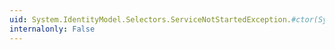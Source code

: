 ```yaml
---
uid: System.IdentityModel.Selectors.ServiceNotStartedException.#ctor(System.String,System.Exception)
internalonly: False
---
```


